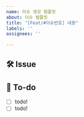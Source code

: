 ```yaml
---
name: 이슈 생성 템플릿
about: 이슈 템플릿
title: "[Feat/#이슈번호] 내용"
labels: ''
assignees: ''

---
```


## 🛠 Issue
<!-- 이슈에 대해 간략하게 설명해주세요 -->

## 📝 To-do

<!-- 진행할 작업에 대해 적어주세요 -->
- [ ] todo!
- [ ] todo!
